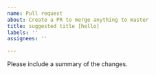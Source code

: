 ```yaml
---
name: Pull request
about: Create a PR to merge anything to master
title: suggested title [hello]
labels: ''
assignees: ''

---
```


Please include a summary of the changes.
